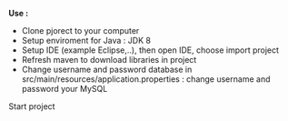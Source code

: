 <b> Use : </b>

- Clone pjorect to your computer
- Setup enviroment for Java : JDK 8
- Setup IDE (example Eclipse,..), then open IDE, choose import project
- Refresh maven to download libraries in project
- Change username and password database in src/main/resources/application.properties : change username and password your MySQL

Start project
